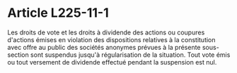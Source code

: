 # Article L225-11-1

Les droits de vote et les droits à dividende des actions ou coupures d'actions émises en violation des dispositions relatives à la constitution avec offre au public des sociétés anonymes prévues à la présente sous-section sont suspendus jusqu'à régularisation de la situation. Tout vote émis ou tout versement de dividende effectué pendant la suspension est nul.
